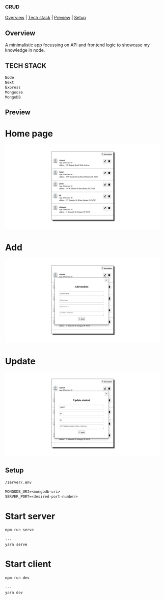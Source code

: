 ### CRUD

<div>
<a href="#overview">Overview</a> | <a href="#tech_stack">Tech stack</a> |  <a href="#preview">Preview</a> |  <a href="#setup">Setup</a>
</div>

## Overview

<div id="overview"></div>

A minimalistic app focussing on API and frontend logic to showcase my knowledge in node.

## TECH STACK

<div id="tech_stack"></div>
  
```
Node 
Next
Express
Mongoose
MongoDB
```

## Preview

<div id="preview"></div>

# Home page

<img src="./preview/main.png"/>

# Add

<img src="./preview/add.png"/>

# Update

<img src="./preview/update.png"/>


## Setup

`/server/.env`

```
MONGODB_URI=<mongodb-uri>
SERVER_PORT=<desired-port-number>
```

# Start server

```
npm run serve

---
yarn serve

```

# Start client

```
npm run dev

---
yarn dev

```
